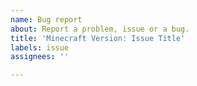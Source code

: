 ```yaml
---
name: Bug report
about: Report a problem, issue or a bug.
title: 'Minecraft Version: Issue Title'
labels: issue
assignees: ''

---
```


<!---
To report a problem or a bug with this library, please follow the three steps below:

1) Put your Minecraft version in the title.
Example: 1.16.1: Getting NullPointerException error

2) Be clear: What is your current situation, the desired situation, and your problem?
Example: I am calling a method X to do Y, but Z is the output. How can I achieve XYZ?

3) If needed - upload any errors to pastebin.com.

Thank you. Please remove this text and write your actual issue below.
-->
